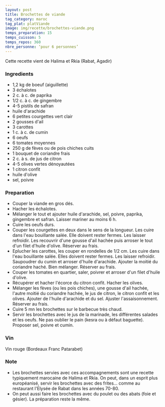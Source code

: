 ```yaml
---
layout: post
title: Brochettes de viande
tag_category: maroc
tag_plat: platViande
image: img/recette/brochettes-viande.png
temps_preparation: 15
temps_cuisson: 5
temps_repos: 360
nbre_personne: ‘pour 6 personnes’
---
```

Cette recette vient de Halima et Rkia (Rabat, Agadir)

### Ingredients
* 1,2 kg de boeuf (aiguillette)
* 3 échalotes
* 2 c. à c. de paprika
* 1/2 c. à c. de gingembre
* 4-5 pistils de safran
* huile d'arachide
* 6 petites courgettes vert clair
* 2 gousses d'ail
* 3 carottes
* 1 c. à c. de cumin
* 6 oeufs
* 6 tomates moyennes
* 250 g de fèves ou de pois chiches cuits
* 1 bouquet de coriandre frais
* 2 c. à s. de jus de citron
* 4-5 olives vertes dénoyautées
* 1 citron confit
* huile d'olive
* sel, poivre

### Preparation
* Couper la viande en gros dés.
* Hacher les échalotes.
* Mélanger le tout et ajouter huile d'arachide, sel, poivre, paprika, gingembre et safran. Laisser mariner au moins 6 h.
* Cuire les oeufs durs.
* Couper les courgettes en deux dans le sens de la longueur. Les cuire dans l'eau bouillante salée. Elle doivent rester fermes. Les laisser refroidir. Les recouvrir d'une gousse d'ail hachée puis arroser le tout d'un filet d'huile d'olive. Réserver au frais.
* Eplucher les carottes, les couper en rondelles de 1/2 cm. Les cuire dans l'eau bouillante salée. Elles doivent rester fermes. Les laisser refroidir. Saupoudrer du cumin et arroser d'huile d'arachide. Ajouter la moitié du coriandre haché. Bien mélanger. Réserver au frais.
* Couper les tomates en quartier, saler, poivrer et arroser d'un filet d'huile d'olive.
* Récupérer et hacher l'écorce du citron confit. Hacher les olives.
* Mélanger les fèves (ou les pois chiches), une gousse d'ail hachée, l'autre moitié du coriandre hachée, le jus de citron, le citron confit et les olives. Ajouter de l'huile d'arachide et du sel. Ajuster l'assaisonnement. Réserver au frais.
* Cuire 5 mn les brochettes sur le barbecue très chaud.
* Servir les brochettes avec le jus de la marinade, les différentes salades et les oeufs. Ne pas oublier le pain (kesra ou à défaut baguette). Proposer sel, poivre et cumin.

### Vin
Vin rouge (Bordeaux Franc Patarabet)

### Note
* Les brochettes servies avec ces accompagnements sont une recette typiquement marocaine de Halima et Rkia. On peut, dans un esprit plus européanisé, servir les brochettes avec des frites… comme au restaurant l'Elysée de Rabat dans les années 70-80.
* On peut aussi faire les brochettes avec du poulet ou des abats (foie et gésier). La préparation reste la même.
